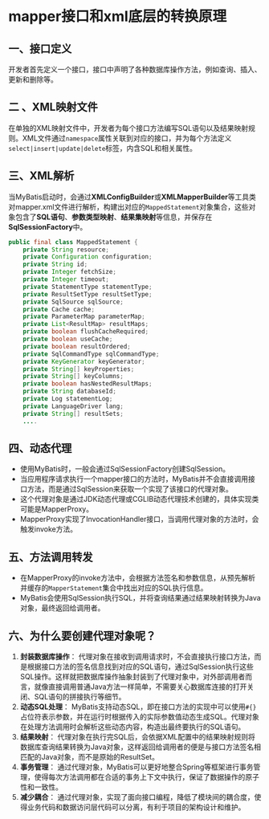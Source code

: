 # mapper接口和xml底层的转换原理

## 一、接口定义

开发者首先定义一个接口，接口中声明了各种数据库操作方法，例如查询、插入、更新和删除等。

## 二 、XML映射文件

在单独的XML映射文件中，开发者为每个接口方法编写SQL语句以及结果映射规则。XML文件通过`namespace`属性关联到对应的接口，并为每个方法定义`select|insert|update|delete`标签，内含SQL和相关属性。

## 三、XML解析

当MyBatis启动时，会通过**XMLConfigBuilder**或**XMLMapperBuilder**等工具类对mapper.xml文件进行解析，构建出对应的`MappedStatement`对象集合，这些对象包含了**SQL语句**、**参数类型映射**、**结果集映射**等信息，并保存在**SqlSessionFactory**中。

```java
public final class MappedStatement {
    private String resource;
    private Configuration configuration;
    private String id;
    private Integer fetchSize;
    private Integer timeout;
    private StatementType statementType;
    private ResultSetType resultSetType;
    private SqlSource sqlSource;
    private Cache cache;
    private ParameterMap parameterMap;
    private List<ResultMap> resultMaps;
    private boolean flushCacheRequired;
    private boolean useCache;
    private boolean resultOrdered;
    private SqlCommandType sqlCommandType;
    private KeyGenerator keyGenerator;
    private String[] keyProperties;
    private String[] keyColumns;
    private boolean hasNestedResultMaps;
    private String databaseId;
    private Log statementLog;
    private LanguageDriver lang;
    private String[] resultSets;
    ....
```

## 四、动态代理

- 使用MyBatis时，一般会通过SqlSessionFactory创建SqlSession。
- 当应用程序请求执行一个mapper接口的方法时，MyBatis并不会直接调用接口方法，而是通过SqlSession来获取一个实现了该接口的代理对象。
- 这个代理对象是通过JDK动态代理或CGLIB动态代理技术创建的，具体实现类可能是MapperProxy。
- MapperProxy实现了InvocationHandler接口，当调用代理对象的方法时，会触发invoke方法。

## 五、方法调用转发

- 在MapperProxy的invoke方法中，会根据方法签名和参数信息，从预先解析并缓存的`MapperStatement`集合中找出对应的SQL执行信息。
- MyBatis会使用SqlSession执行SQL，并将查询结果通过结果映射转换为Java对象，最终返回给调用者。

## 六、为什么要创建代理对象呢？

1. **封装数据库操作**：
   代理对象在接收到调用请求时，不会直接执行接口方法，而是根据接口方法的签名信息找到对应的SQL语句，通过SqlSession执行这些SQL操作。这样就把数据库操作抽象封装到了代理对象中，对外部调用者而言，就像直接调用普通Java方法一样简单，不需要关心数据库连接的打开关闭、SQL语句的拼接执行等细节。
2. **动态SQL处理**：
   MyBatis支持动态SQL，即在接口方法的实现中可以使用`#{}`占位符表示参数，并在运行时根据传入的实际参数值动态生成SQL。代理对象在处理方法调用时会解析这些动态内容，构造出最终要执行的SQL语句。
3. **结果映射**：
   代理对象在执行完SQL后，会依据XML配置中的结果映射规则将数据库查询结果转换为Java对象，这样返回给调用者的便是与接口方法签名相匹配的Java对象，而不是原始的ResultSet。
4. **事务管理**：
   通过代理对象，MyBatis可以更好地整合Spring等框架进行事务管理，使得每次方法调用都在合适的事务上下文中执行，保证了数据操作的原子性和一致性。
5. **减少耦合**：
   通过代理对象，实现了面向接口编程，降低了模块间的耦合度，使得业务代码和数据访问层代码可以分离，有利于项目的架构设计和维护。